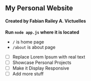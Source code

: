 ## My Personal Website
#### Created by Fabian Railey A. Victuelles

__Run `node app.js` where it is located__


* `/` is home page
* `/about` is about page



- [ ] Replace Lorem Ipsum with real text
- [ ] Showcase Personal Projects
- [ ] Make it Display Responsive
- [ ] Add more stuff
